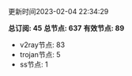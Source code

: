 更新时间2023-02-04 22:34:29

**总订阅: 45**
**总节点: 637**
**有效节点: 89**
- v2ray节点: 83
- trojan节点: 5
- ss节点: 1
